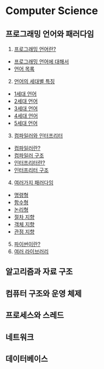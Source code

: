 # Computer Science
## 프로그래밍 언어와 패러다임
1. [프로그래밍 언어란?]()
- [프로그래밍 언어에 대해서]()
- [언어 목록]()
2. [언어의 세대별 특징]()
- [1세대 언어]()
- [2세대 언어]()
- [3세대 언어]()
- [4세대 언어]()
- [5세대 언어]()
3. [컴파일러와 인터프리터]()
- [컴파일러란?]()
- [컴파일러 구조]()
- [인터프리터란?]()
- [인터프리터 구조]()
4. [여러가지 패러다임]()
- [명령형]()
- [함수형]()
- [논리형]()
- [절차 지향]()
- [객체 지향]()
- [관점 지향]()
5. [파이썬이란?]()
6. [여러 라이브러리]()
## 알고리즘과 자료 구조
## 컴퓨터 구조와 운영 체제
## 프로세스와 스레드
## 네트워크
## 데이터베이스